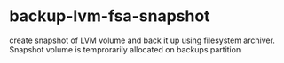 # backup-lvm-fsa-snapshot
create snapshot of LVM volume and back it up using filesystem archiver. Snapshot volume is temprorarily allocated on backups partition
